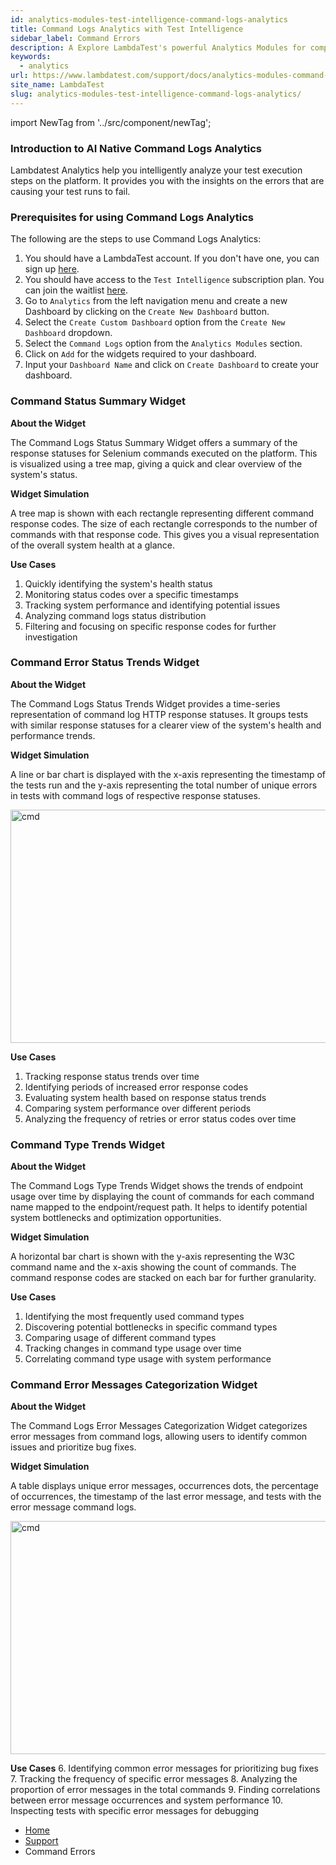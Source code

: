 ```yaml
---
id: analytics-modules-test-intelligence-command-logs-analytics
title: Command Logs Analytics with Test Intelligence
sidebar_label: Command Errors
description: A Explore LambdaTest's powerful Analytics Modules for comprehensive test intelligence and command logs analytics. Elevate your testing efficiency today.
keywords:
  - analytics
url: https://www.lambdatest.com/support/docs/analytics-modules-command-logs/
site_name: LambdaTest
slug: analytics-modules-test-intelligence-command-logs-analytics/
---
```


import NewTag from '../src/component/newTag';


<script type="application/ld+json"
      dangerouslySetInnerHTML={{ __html: JSON.stringify({
       "@context": "https://schema.org",
        "@type": "BreadcrumbList",
        "itemListElement": [{
          "@type": "ListItem",
          "position": 1,
          "name": "Home",
          "item": "https://www.lambdatest.com"
        },{
          "@type": "ListItem",
          "position": 2,
          "name": "Support",
          "item": "https://www.lambdatest.com/support/docs/"
        },{
          "@type": "ListItem",
          "position": 3,
          "name": "Test Overview",
          "item": "https://www.lambdatest.com/support/docs/analytics-modules-flaky-test/"
        }]
      })
    }}
></script>


### Introduction to AI Native Command Logs Analytics

Lambdatest Analytics help you intelligently analyze your test execution steps on the platform. It provides you with the insights on the errors that are causing your test runs to fail. 


### Prerequisites for using Command Logs Analytics
The following are the steps to use Command Logs Analytics:
1. You should have a LambdaTest account. If you don't have one, you can sign up [here](https://accounts.lambdatest.com/register).
2. You should have access to the `Test Intelligence` subscription plan. You can join the waitlist [here](https://www.lambdatest.com/test-intelligence).
3. Go to `Analytics` from the left navigation menu and create a new Dashboard by clicking on the `Create New Dashboard` button.
4. Select the `Create Custom Dashboard` option from the `Create New Dashboard` dropdown.
5. Select the `Command Logs` option from the `Analytics Modules` section.
6. Click on `Add` for the widgets required to your dashboard. 
7. Input your `Dashboard Name` and click on `Create Dashboard` to create your dashboard.


### **Command Status Summary Widget** <NewTag value="BETA" bgColor="#ffec02" color="#000" />

   **About the Widget**
   
   The Command Logs Status Summary Widget offers a summary of the response statuses for Selenium commands executed on the platform. This is visualized using a tree map, giving a quick and clear overview of the system's status.

   **Widget Simulation**

   A tree map is shown with each rectangle representing different command response codes. The size of each rectangle corresponds to the number of commands with that response code. This gives you a visual representation of the overall system health at a glance. 

   **Use Cases**
   1. Quickly identifying the system's health status
   2. Monitoring status codes over a specific timestamps
   3. Tracking system performance and identifying potential issues
   4. Analyzing command logs status distribution
   5. Filtering and focusing on specific response codes for further investigation

### **Command Error Status Trends Widget** <NewTag value="BETA" bgColor="#ffec02" color="#000" />

   **About the Widget**

   The Command Logs Status Trends Widget provides a time-series representation of command log HTTP response statuses. It groups tests with similar response statuses for a clearer view of the system's health and performance trends.

   **Widget Simulation**

   A line or bar chart is displayed with the x-axis representing the timestamp of the tests run and the y-axis representing the total number of unique errors in tests with command logs of respective response statuses. 

   <img loading="lazy" src="https://www.lambdatest.com/resources/images/errorAi.png" alt="cmd" width="768" height="373" className="doc_img"/>

   **Use Cases**
   1. Tracking response status trends over time
   2. Identifying periods of increased error response codes
   3. Evaluating system health based on response status trends
   4. Comparing system performance over different periods
   5. Analyzing the frequency of retries or error status codes over time

### **Command Type Trends Widget** <NewTag value="BETA" bgColor="#ffec02" color="#000" />

   **About the Widget** 

   The Command Logs Type Trends Widget shows the trends of endpoint usage over time by displaying the count of commands for each command name mapped to the endpoint/request path. It helps to identify potential system bottlenecks and optimization opportunities.

   **Widget Simulation**

   A horizontal bar chart is shown with the y-axis representing the W3C command name and the x-axis showing the count of commands. The command response codes are stacked on each bar for further granularity.

   **Use Cases**
   1. Identifying the most frequently used command types
   2. Discovering potential bottlenecks in specific command types
   3. Comparing usage of different command types
   4. Tracking changes in command type usage over time
   5. Correlating command type usage with system performance

### **Command Error Messages Categorization Widget** <NewTag value="BETA" bgColor="#ffec02" color="#000" />

   **About the Widget** 

   The Command Logs Error Messages Categorization Widget categorizes error messages from command logs, allowing users to identify common issues and prioritize bug fixes. 

   **Widget Simulation**

   A table displays unique error messages, occurrences dots, the percentage of occurrences, the timestamp of the last error message, and tests with the error message command logs.

   <img loading="lazy" src="https://www.lambdatest.com/resources/images/commandaifold.webp" alt="cmd" width="768" height="373" className="doc_img"/>

   **Use Cases**
   6. Identifying common error messages for prioritizing bug fixes
   7. Tracking the frequency of specific error messages
   8. Analyzing the proportion of error messages in the total commands
   9. Finding correlations between error message occurrences and system performance
   10. Inspecting tests with specific error messages for debugging


<nav aria-label="breadcrumbs">
  <ul className="breadcrumbs">
    <li className="breadcrumbs__item">
      <a className="breadcrumbs__link" target="_self" href="https://www.lambdatest.com">
        Home
      </a>
    </li>
    <li className="breadcrumbs__item">
      <a className="breadcrumbs__link" target="_self" href="https://www.lambdatest.com/support/docs/">
        Support
      </a>
    </li>
    <li className="breadcrumbs__item breadcrumbs__item--active">
      <span className="breadcrumbs__link">
      Command Errors 
      </span>
    </li>
  </ul>
</nav>
